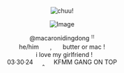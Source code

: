 
<div align="center"> 

![chuu!](https://komarev.com/ghpvc/?username=your-macaronidingdong) 
</div>

<div align="center">
  
![Image](https://github.com/user-attachments/assets/e167ae82-c998-4118-aad6-c66932092f27)
</div>

<p align="center">
@macaronidingdong ꜝꜝ <br>
 he/him⠀⠀﹐⠀⠀butter or mac ! <br>
 ⠀i love my girlfriend !  <br>
03·30·24⠀⠀‸⠀⠀KFMM GANG ON TOP
 
